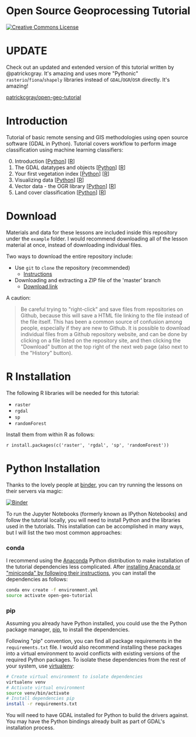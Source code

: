 Open Source Geoprocessing Tutorial
==================================

<a rel="license" href="http://creativecommons.org/licenses/by-sa/4.0/">
<img
    alt="Creative Commons License"
    style="border-width:0"
    src="https://i.creativecommons.org/l/by-sa/4.0/80x15.png" />
</a><br />
<span xmlns:dct="http://purl.org/dc/terms/" property="dct:title"></a>

# UPDATE
Check out an updated and extended version of this tutorial written by @patrickcgray. It's amazing and uses more "Pythonic" `rasterio`/`fiona`/`shapely` libraries instead of `GDAL`/`OGR`/`OSR` directly. It's amazing!

[patrickcgray/open-geo-tutorial](https://github.com/patrickcgray/open-geo-tutorial)

# Introduction
Tutorial of basic remote sensing and GIS methodologies using open source
software (GDAL in Python). Tutorial covers workflow to perform image
classification using machine learning classifiers:

0. Introduction
   [[Python](http://ceholden.github.io/open-geo-tutorial/python/chapter_0_introduction.html)]
[[R](http://ceholden.github.io/open-geo-tutorial/R/chapter_0_introduction.html)]
1. The GDAL datatypes and objects
   [[Python](http://ceholden.github.io/open-geo-tutorial/python/chapter_1_GDALDataset.html)]
[[R](http://ceholden.github.io/open-geo-tutorial/R/chapter_1_GDAL.html)]
2. Your first vegetation index
   [[Python](http://ceholden.github.io/open-geo-tutorial/python/chapter_2_indices.html)]
[[R](http://ceholden.github.io/open-geo-tutorial/R/chapter_2_indices.html)]
3. Visualizing data
   [[Python](http://ceholden.github.io/open-geo-tutorial/python/chapter_3_visualization.html)]
[[R](http://ceholden.github.io/open-geo-tutorial/R/chapter_3_visualization.html)]
4. Vector data - the OGR library
   [[Python](http://ceholden.github.io/open-geo-tutorial/python/chapter_4_vector.html)]
[[R](http://ceholden.github.io/open-geo-tutorial/R/chapter_4_vector.html)]
5. Land cover classification
   [[Python](http://ceholden.github.io/open-geo-tutorial/python/chapter_5_classification.html)]
[[R](http://ceholden.github.io/open-geo-tutorial/R/chapter_5_classification.html)]


# Download

Materials and data for these lessons are included inside this repository under
the `example` folder. I would recommend downloading all of the lesson material
at once, instead of downloading individual files.

Two ways to download the entire repository include:

* Use `git` to `clone` the repository (recommended)
    * [Instructions](https://help.github.com/articles/cloning-a-repository/)
* Downloading and extracting a ZIP file of the 'master' branch
    * [Download link](https://github.com/ceholden/open-geo-tutorial/archive/master.zip)

A caution:

> Be careful trying to "right-click" and save files from repositories on
> Github, because this will save a HTML file linking to the file instead of
> the file itself. This has been a common source of confusion among people,
> especially if they are new to Github. It is possible to download individual
> files from a Github repository website, and can be done by clicking on a
> file listed on the repository site, and then clicking the "Download" button
> at the top right of the next web page (also next to the "History" button).


# R Installation

The following R libraries will be needed for this tutorial:

- `raster`
- `rgdal`
- `sp`
- `randomForest`

Install them from within R as follows:

``` r install.packages(c('raster', 'rgdal', 'sp', 'randomForest')) ```

# Python Installation

Thanks to the lovely people at [binder](http://mybinder.org/), you can try
running the lessons on their servers via magic:

[![Binder](http://mybinder.org/badge.svg)](http://mybinder.org/repo/ceholden/open-geo-tutorial)

To run the Jupyter Notebooks (formerly known as IPython Notebooks) and follow
the tutorial locally, you will need to install Python and the libraries used in
the tutorials. This installation can be accomplished in many ways, but I will
list the two most common approaches:

### conda

I recommend using the [Anaconda](http://conda.pydata.org/docs/) Python
distribution to make installation of the tutorial dependencies less complicated.
After [installing Anaconda or "miniconda" by following their
instructions](http://conda.pydata.org/docs/install/quick.html), you can install
the dependencies as follows:

``` bash
conda env create -f environment.yml
source activate open-geo-tutorial
```

### pip

Assuming you already have Python installed, you could use the the Python package
manager, [pip](https://en.wikipedia.org/wiki/Pip_(package_manager)), to install
the dependencies.

Following "pip" convention, you can find all package requirements in the
`requirements.txt` file. I would also recommend installing these packages into a
virtual environment to avoid conflicts with existing versions of the required
Python packages. To isolate these dependencies from the rest of your system, use
[virtualenv](https://virtualenv.pypa.io/en/latest/installation.html):

``` bash
# Create virtual environment to isolate dependencies
virtualenv venv
# Activate virtual environment
source venv/bin/activate
# Install dependencies pip
install -r requirements.txt
```

You will need to have GDAL installed for Python to build the drivers against.
You may have the Python bindings already built as part of GDAL's installation
process.
